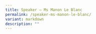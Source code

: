 ```yaml
---
title: Speaker – Ms Manon Le Blanc
permalink: /speaker-ms-manon-le-blanc/
variant: markdown
description: ""
---
```

